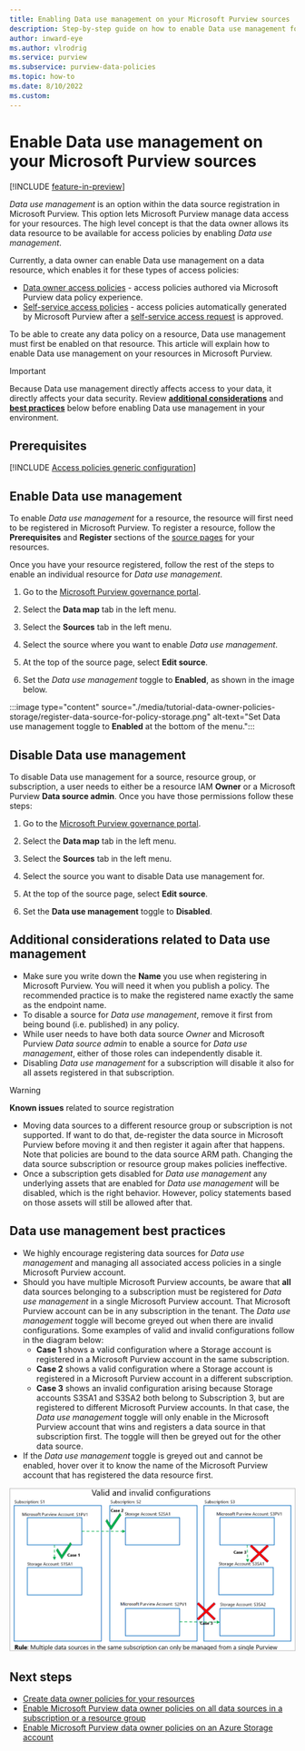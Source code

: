 ```yaml
---
title: Enabling Data use management on your Microsoft Purview sources
description: Step-by-step guide on how to enable Data use management for your registered sources.
author: inward-eye
ms.author: vlrodrig
ms.service: purview
ms.subservice: purview-data-policies
ms.topic: how-to
ms.date: 8/10/2022
ms.custom:
---
```


# Enable Data use management on your Microsoft Purview sources

[!INCLUDE [feature-in-preview](includes/feature-in-preview.md)]

*Data use management* is an option within the data source registration in Microsoft Purview. This option lets Microsoft Purview manage data access for your resources. The high level concept is that the data owner allows its data resource to be available for access policies by enabling *Data use management*. 

Currently, a data owner can enable Data use management on a data resource, which enables it for these types of access policies:

* [Data owner access policies](concept-policies-data-owner.md) - access policies authored via Microsoft Purview data policy experience.
* [Self-service access policies](concept-self-service-data-access-policy.md) - access policies automatically generated by Microsoft Purview after a [self-service access request](how-to-request-access.md) is approved.

To be able to create any data policy on a resource, Data use management must first be enabled on that resource. This article will explain how to enable Data use management on your resources in Microsoft Purview.

>[!IMPORTANT]
>Because Data use management directly affects access to your data, it directly affects your data security. Review [**additional considerations**](#additional-considerations-related-to-data-use-management) and [**best practices**](#data-use-management-best-practices) below before enabling Data use management in your environment.

## Prerequisites
[!INCLUDE [Access policies generic configuration](./includes/access-policies-configuration-generic.md)]

## Enable Data use management

To enable *Data use management* for a resource, the resource will first need to be registered in Microsoft Purview.
To register a resource, follow the **Prerequisites** and **Register** sections of the [source pages](azure-purview-connector-overview.md) for your resources.

Once you have your resource registered, follow the rest of the steps to enable an individual resource for *Data use management*.

1. Go to the [Microsoft Purview governance portal](https://web.purview.azure.com/resource/).

1. Select the **Data map** tab in the left menu.

1. Select the **Sources** tab in the left menu.

1. Select the source where you want to enable *Data use management*.

1. At the top of the source page, select **Edit source**.

1. Set the *Data use management* toggle to **Enabled**, as shown in the image below.

:::image type="content" source="./media/tutorial-data-owner-policies-storage/register-data-source-for-policy-storage.png" alt-text="Set Data use management toggle to **Enabled** at the bottom of the menu.":::

## Disable Data use management

To disable Data use management for a source, resource group, or subscription, a user needs to either be a resource IAM **Owner** or a Microsoft Purview **Data source admin**. Once you have those permissions follow these steps:

1. Go to the [Microsoft Purview governance portal](https://web.purview.azure.com/resource/).

1. Select the **Data map** tab in the left menu.

1. Select the **Sources** tab in the left menu.

1. Select the source you want to disable Data use management for.

1. At the top of the source page, select **Edit source**.

1. Set the **Data use management** toggle to **Disabled**.

## Additional considerations related to Data use management
- Make sure you write down the **Name** you use when registering in Microsoft Purview. You will need it when you publish a policy. The recommended practice is to make the registered name exactly the same as the endpoint name.
- To disable a source for *Data use management*, remove it first from being bound (i.e. published) in any policy.
- While user needs to have both data source *Owner* and Microsoft Purview *Data source admin* to enable a source for *Data use management*, either of those roles can independently disable it.
- Disabling *Data use management* for a subscription will disable it also for all assets registered in that subscription.

> [!WARNING]
> **Known issues** related to source registration
> - Moving data sources to a different resource group or subscription is not supported. If want to do that, de-register the data source in Microsoft Purview before moving it and then register it again after that happens. Note that policies are bound to the data source ARM path. Changing the data source subscription or resource group makes policies ineffective.
> - Once a subscription gets disabled for *Data use management* any underlying assets that are enabled for *Data use management* will be disabled, which is the right behavior. However, policy statements based on those assets will still be allowed after that.

## Data use management best practices
- We highly encourage registering data sources for *Data use management* and managing all associated access policies in a single Microsoft Purview account.
- Should you have multiple Microsoft Purview accounts, be aware that **all** data sources belonging to a subscription must be registered for *Data use management* in a single Microsoft Purview account. That Microsoft Purview account can be in any subscription in the tenant. The *Data use management* toggle will become greyed out when there are invalid configurations. Some examples of valid and invalid configurations follow in the diagram below:
    - **Case 1** shows a valid configuration where a Storage account is registered in a Microsoft Purview account in the same subscription.
    - **Case 2** shows a valid configuration where a Storage account is registered in a Microsoft Purview account in a different subscription. 
    - **Case 3** shows an invalid configuration arising because Storage accounts S3SA1 and S3SA2 both belong to Subscription 3, but are registered to different Microsoft Purview accounts. In that case, the *Data use management* toggle will only enable in the Microsoft Purview account that wins and registers a data source in that subscription first. The toggle will then be greyed out for the other data source.
- If the *Data use management* toggle is greyed out and cannot be enabled, hover over it to know the name of the Microsoft Purview account that has registered the data resource first.

![Diagram shows valid and invalid configurations when using multiple Microsoft Purview accounts to manage policies.](./media/how-to-policies-data-owner-authoring-generic/valid-and-invalid-configurations.png)

## Next steps

- [Create data owner policies for your resources](how-to-policies-data-owner-authoring-generic.md)
- [Enable Microsoft Purview data owner policies on all data sources in a subscription or a resource group](./how-to-policies-data-owner-resource-group.md)
- [Enable Microsoft Purview data owner policies on an Azure Storage account](./how-to-policies-data-owner-storage.md)
